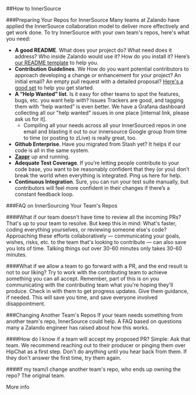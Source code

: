 ##How to InnerSource

###Preparing Your Repos for InnerSource
Many teams at Zalando have applied the InnerSource collaboration model to deliver more effectively and get work done. To try InnerSource with your own team's repos, here's what you need:

- **A good README**. What does your project do? What need does it address? Who inside Zalando would use it? How do you install it? Here’s [our README template](https://github.com/zalando/zalando-howto-open-source/blob/master/READMEtemplate.md) to help you.
- **Contribution Guidelines**. We How do you want potential contributors to approach developing a change or enhancement for your project? An initial email? An empty pull request with a detailed proposal? [Here's a good set](https://github.com/zalando/skipper/blob/master/CONTRIBUTING.md) to help you get started.
- **A “Help Wanted” list**. Is it easy for other teams to spot the features, bugs, etc. you want help with? Issues Trackers are good, and tagging them with “help wanted” is even better. We have a Grafana dashboard collecting all our "help wanted" issues in one place [internal link, please ask us for it].
  - Compiling all your needs across all your InnerSourced repos in one email and blasting it out to our innersource Google group from time to time (or posting to zLive) is really great, too.
- **Github Enterprise**. Have you migrated from Stash yet? It helps if our code is all in the same system.
- **[Zappr](https://github.com/integrations/zappr)** up and running.
- **Adequate Test Coverage**. If you’re letting people contribute to your code base, you want to be reasonably confident that they (or you) don’t break the world when everything is integrated. Ping us here for help.
- **Continuous Integration**. Sure, you can run your test suite manually, but contributors will feel more confident in their changes if there’s a constant feedback loop. 

###FAQ on InnerSourcing Your Team's Repos

####What if our team doesn't have time to review all the incoming PRs?
That's up to your team to resolve. But keep this in mind: What's faster, coding everything yourselves, or reviewing someone else's code? Approaching these efforts collaboratively — communicating your goals, wishes, risks, etc. to the team that's looking to contribute — can also save you lots of time. Talking things out over 30-60 minutes only takes 30-60 minutes.

####What if we allow a team to go forward with a PR, and the end result is not to our liking?
Try to work with the contributing team to achieve something you can all accept. Remember, part of this is on you communicating with the contributing team what you're hoping they'll produce. Check in with them to get progress updates. Give them guidance, if needed. This will save you time, and save everyone involved disappointment.

###Changing Another Team's Repos
If your team needs something from another team's repo, InnerSource could help. A FAQ based on questions many a Zalando engineer has raised about how this works.

####How do I know if a team will accept my proposed PR? 
Simple: Ask that team. We recommend reaching out to their producer or pinging them over HipChat as a first step. Don't do anything until you hear back from them. If they don't answer the first time, try them again.  

####If my team/I change another team's repo, who ends up owning the repo?
The original team.
  

More info
